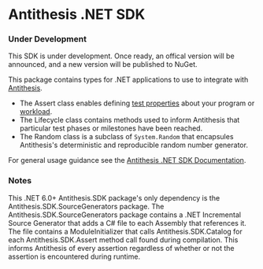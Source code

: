 # Antithesis .NET SDK

### Under Development
This SDK is under development. Once ready, an offical version will be announced, and a new version will be published to NuGet.

This package contains types for .NET applications to use to integrate with [Antithesis](https://antithesis.com).
* The Assert class enables defining [test properties](https://antithesis.com/docs/using_antithesis/properties/)
about your program or [workload](https://antithesis.com/docs/getting_started/first_test/).
* The Lifecycle class contains methods used to inform Antithesis that particular test phases or milestones have been reached.
* The Random class is a subclass of `System.Random` that encapsules Antithesis's deterministic and reproducible
random number generator.

For general usage guidance see the [Antithesis .NET SDK Documentation](https://antithesis.com/docs/using_antithesis/sdk/dotnet_sdk/).

### Notes

This .NET 6.0+ Antithesis.SDK package's only dependency is the Antithesis.SDK.SourceGenerators package. The
Antithesis.SDK.SourceGenerators package contains a .NET Incremental Source Generator that adds a C# file
to each Assembly that references it. The file contains a ModuleInitializer that calls Antithesis.SDK.Catalog
for each Antithesis.SDK.Assert method call found during compilation. This informs Antithesis of every assertion
regardless of whether or not the assertion is encountered during runtime.